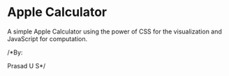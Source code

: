 Apple Calculator
===============

A simple Apple Calculator using the power of CSS for the visualization and JavaScript for computation.

/*By:

Prasad U S*/
